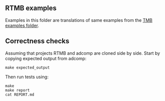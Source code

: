 ## RTMB examples

Examples in this folder are translations of same examples from the [TMB examples folder](https://github.com/kaskr/adcomp/tree/master/tmb_examples).

## Correctness checks

Assuming that projects RTMB and adcomp are cloned side by side.
Start by copying expected output from adcomp:

```shell
make expected_output
```

Then run tests using:

```shell
make
make report
cat REPORT.md
```
